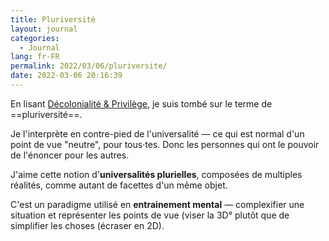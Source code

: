 ```yaml
---
title: Pluriversité
layout: journal
categories:
  - Journal
lang: fr-FR
permalink: 2022/03/06/pluriversite/
date: 2022-03-06 20:16:39
---
```


En lisant [Décolonialité & Privilège](https://editionsdaronnes.fr/product/decolonialite-privilege/), je suis tombé sur le terme de ==pluriversité==.

Je l'interprète en contre-pied de l'universalité — ce qui est normal d'un point de vue "neutre", pour tous‧tes. Donc les personnes qui ont le pouvoir de l'énoncer pour les autres.

J'aime cette notion d'**universalités plurielles**, composées de multiples réalités, comme autant de facettes d'un même objet.

C'est un paradigme utilisé en **entrainement mental** — complexifier une situation et représenter les points de vue (viser la 3D° plutôt que de simplifier les choses (écraser en 2D).